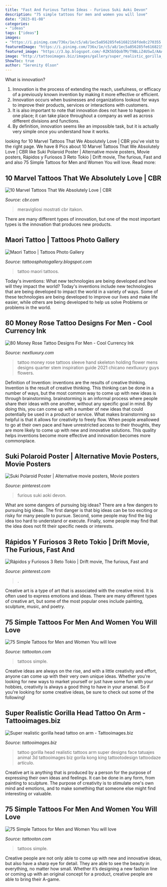 ```yaml
---
title: "Fast And Furious Tattoo Ideas - Furious Suki Aoki Devon"
description: "75 simple tattoos for men and women you will love"
date: "2023-01-08"
categories:
- "ideas"
tags: ["ideas"]
images:
- "https://i.pinimg.com/736x/1e/c5/a8/1ec5a856285fe61682158fde8c270355.jpg"
featuredImage: "https://i.pinimg.com/736x/1e/c5/a8/1ec5a856285fe61682158fde8c270355.jpg"
featured_image: "https://3.bp.blogspot.com/-RZK5b5QobTM/T9BLiZ4USwI/AAAAAAAAAR0/SaHL8EFQpFg/s1600/Maori+Tattoo-15+tattoosphotogallery.blogspot.com.jpg"
image: "http://tattooimages.biz/images/gallery/super_realistic_gorilla_head_tattoo_on_arm.jpg"
ShowToc: true
author: "Serenity Olson"
---
```



What is innovation?
1. Innovation is the process of extending the reach, usefulness, or efficacy of a previously known invention by making it more effective or efficient.
2. Innovation occurs when businesses and organizations lookout for ways to improve their products, services or interactions with customers.
3. It is also important to note that innovation does not have to happen in one place; it can take place throughout a company as well as across different divisions and functions.
4. By definition, innovation seems like an impossible task, but it is actually very simple once you understand how it works.

	

		
looking for 10 Marvel Tattoos That We Absolutely Love | CBR you've visit to the right page. We have 8 Pics about 10 Marvel Tattoos That We Absolutely Love | CBR like Suki Polaroid Poster | Alternative movie posters, Movie posters, Rápidos y Furiosos 3 Reto Tokio | Drift movie, The furious, Fast and and also 75 Simple Tattoos for Men and Women You will love. Read more:
		
    
## 10 Marvel Tattoos That We Absolutely Love | CBR

<img loading=lazy src="https://static1.cbrimages.com/wordpress/wp-content/uploads/2020/03/Webp.net-resizeimage-46.jpg" onerror="this.onerror=null;this.src='https://tse3.mm.bing.net/th?id=OIP._JKeBio_oopi_Pcm_AIiBgHaD5&amp;pid=15.1';" alt="10 Marvel Tattoos That We Absolutely Love | CBR">

_Source: cbr.com_

>meravigliosi mostrati cbr itakon. 

	

There are many different types of innovation, but one of the most important types is the innovation that produces new products.

    
## Maori Tattoo | Tattoos Photo Gallery

<img loading=lazy src="https://3.bp.blogspot.com/-RZK5b5QobTM/T9BLiZ4USwI/AAAAAAAAAR0/SaHL8EFQpFg/s1600/Maori+Tattoo-15+tattoosphotogallery.blogspot.com.jpg" onerror="this.onerror=null;this.src='https://tse1.mm.bing.net/th?id=OIP.L2pmTZPaVU3ehCM-CiOzmwAAAA&amp;pid=15.1';" alt="Maori Tattoo | Tattoos Photo Gallery">

_Source: tattoosphotogallery.blogspot.com_

>tattoo maori tattoos. 

	

Today's inventions: What new technologies are being developed and how will they impact the world?
Today's inventions include new technologies that are being developed to impact the world in a variety of ways. Some of these technologies are being developed to improve our lives and make life easier, while others are being developed to help us solve Problems or problems in the world.

    
## 80 Money Rose Tattoo Designs For Men - Cool Currency Ink

<img loading=lazy src="http://nextluxury.com/wp-content/uploads/skeleton-hand-holding-money-rose-flower-by-stem-mens-quarter-sleeve-tattoo.jpg" onerror="this.onerror=null;this.src='https://tse3.mm.bing.net/th?id=OIP.WLJMJKgJ6_XrM7drabFyoQHaHa&amp;pid=15.1';" alt="80 Money Rose Tattoo Designs For Men - Cool Currency Ink">

_Source: nextluxury.com_

>tattoo money rose tattoos sleeve hand skeleton holding flower mens designs quarter stem inspiration guide 2021 chicano nextluxury guys flowers. 

	

Definition of Invention: inventions are the results of creative thinking.
Invention is the result of creative thinking. This thinking can be done in a number of ways, but the most common way to come up with new ideas is through brainstorming. brainstorming is an informal process where people share their ideas with one another, without any specific goal in mind. By doing this, you can come up with a number of new ideas that could potentially be used in a product or service.
What makes brainstorming so helpful is that it allows for creativity to freely flow. When people areallowed to go at their own pace and have unrestricted access to their thoughts, they are more likely to come up with new and innovative solutions. This quality helps inventions become more effective and innovation becomes more commonplace.

    
## Suki Polaroid Poster | Alternative Movie Posters, Movie Posters

<img loading=lazy src="https://i.pinimg.com/736x/e6/dc/0f/e6dc0fae0f7d9333ebd8d56574ee0d3f.jpg" onerror="this.onerror=null;this.src='https://tse2.mm.bing.net/th?id=OIP.Rx1gHwZvyk2_XCXHf7qClgHaLI&amp;pid=15.1';" alt="Suki Polaroid Poster | Alternative movie posters, Movie posters">

_Source: pinterest.com_

>furious suki aoki devon. 

	

What are some dangers of pursuing big ideas?
There are a few dangers to pursuing big ideas. The first danger is that big ideas can be too exciting or risky for many people to pursue. Second, some people may find the big idea too hard to understand or execute. Finally, some people may find that the idea does not fit their specific needs or interests.

    
## Rápidos Y Furiosos 3 Reto Tokio | Drift Movie, The Furious, Fast And

<img loading=lazy src="https://i.pinimg.com/736x/1e/c5/a8/1ec5a856285fe61682158fde8c270355.jpg" onerror="this.onerror=null;this.src='https://tse2.mm.bing.net/th?id=OIP.7qLKY_cI8udxzgoNl2aQLgAAAA&amp;pid=15.1';" alt="Rápidos y Furiosos 3 Reto Tokio | Drift movie, The furious, Fast and">

_Source: pinterest.com_

>. 

	

Creative art is a type of art that is associated with the creative mind. It is often used to express emotions and ideas. There are many different types of creative art, but some of the most popular ones include painting, sculpture, music, and poetry.

    
## 75 Simple Tattoos For Men And Women You Will Love

<img loading=lazy src="https://tattooton.com/wp-content/uploads/2016/02/tattoos-for-men-and-women.71-768x1024.jpg" onerror="this.onerror=null;this.src='https://tse3.mm.bing.net/th?id=OIP.BNlZKr5AZwIN8lOBtchMhQHaJ4&amp;pid=15.1';" alt="75 Simple Tattoos for Men and Women You will love">

_Source: tattooton.com_

>tattoos simple. 

	

Creative ideas are always on the rise, and with a little creativity and effort, anyone can come up with their very own unique ideas. Whether you're looking for new ways to market yourself or just have some fun with your hobbies, creativity is always a good thing to have in your arsenal. So if you're looking for some creative ideas, be sure to check out some of the following!

    
## Super Realistic Gorilla Head Tattoo On Arm - Tattooimages.biz

<img loading=lazy src="http://tattooimages.biz/images/gallery/super_realistic_gorilla_head_tattoo_on_arm.jpg" onerror="this.onerror=null;this.src='https://tse1.mm.bing.net/th?id=OIP.L4eut3rS2fCESN3L3Mm1iAHaKo&amp;pid=15.1';" alt="Super realistic gorilla head tattoo on arm - Tattooimages.biz">

_Source: tattooimages.biz_

>tattoo gorilla head realistic tattoos arm super designs face tatuajes animal 3d tattooimages biz gorila kong king tattootodesign tattoodaze artículo. 

	

Creative art is anything that is produced by a person for the purpose of expressing their own ideas and feelings. It can be done in any form, from painting to sculpture. The purpose of creativity is to stimulate one's own mind and emotions, and to make something that someone else might find interesting or valuable.

    
## 75 Simple Tattoos For Men And Women You Will Love

<img loading=lazy src="https://tattooton.com/wp-content/uploads/2016/02/tattoos-for-men-and-women.48.jpg" onerror="this.onerror=null;this.src='https://tse2.mm.bing.net/th?id=OIP.kG-i9wOtApLyYfoWe1iZaAHaKY&amp;pid=15.1';" alt="75 Simple Tattoos for Men and Women You will love">

_Source: tattooton.com_

>tattoos simple. 

	

Creative people are not only able to come up with new and innovative ideas, but also have a sharp eye for detail. They are able to see the beauty in everything, no matter how small. Whether it’s designing a new fashion line or coming up with an original concept for a product, creative people are able to bring their A-game.

